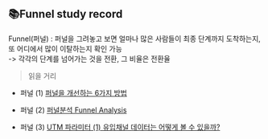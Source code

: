 ## 📚Funnel study record  
Funnel(퍼널) : 퍼널을 그려놓고 보면 얼마나 많은 사람들이 최종 단계까지 도착하는지, 또 어디에서 많이 이탈하는지 확인 가능  
  -> 각각의 단계를 넘어가는 것을 전환, 그 비율은 전환율

> 읽을 거리  

- 퍼널 (1) [퍼널을 개선하는 6가지 방법](https://velog.io/@datarian/funnel-analysis-sharehouse)  

- 퍼널 (2) [퍼널분석 Funnel Analysis](https://datarian.io/blog/funnel-analysis?utm_source=sql-camp&utm_medium=camp&utm_campaign=referral&utm_content=sql-advanced)  

- 퍼널 (3) [UTM 파라미터 (1) 유입채널 데이터는 어떻게 볼 수 있을까?](https://datarian.io/blog/utm-parameter?utm_source=sql-camp&utm_medium=camp&utm_campaign=referral&utm_content=sql-advanced)  


